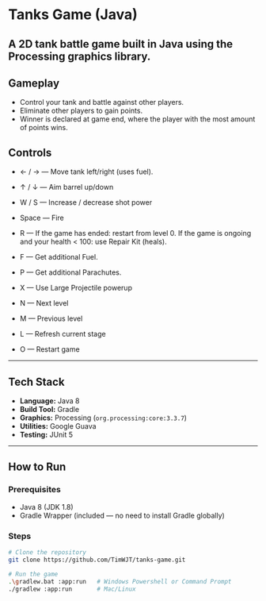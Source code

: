 # Tanks Game (Java)

A **2D tank battle game** built in **Java** using the **Processing** graphics library.  
---

## Gameplay
- Control your tank and battle against other players.
- Eliminate other players to gain points.
- Winner is declared at game end, where the player with the most amount of points wins.

## Controls
- ← / → — Move tank left/right (uses fuel).
- ↑ / ↓ — Aim barrel up/down
- W / S — Increase / decrease shot power
- Space — Fire

- R — If the game has ended: restart from level 0.  If the game is ongoing and your health < 100: use Repair Kit (heals).
- F — Get additional Fuel.
- P — Get additional Parachutes.
- X — Use Large Projectile powerup

- N — Next level
- M — Previous level
- L — Refresh current stage
- O — Restart game
---

## Tech Stack
- **Language:** Java 8
- **Build Tool:** Gradle
- **Graphics:** Processing (`org.processing:core:3.3.7`)
- **Utilities:** Google Guava
- **Testing:** JUnit 5

---

## How to Run
### Prerequisites
- Java 8 (JDK 1.8)
- Gradle Wrapper (included — no need to install Gradle globally)

### Steps
```bash
# Clone the repository
git clone https://github.com/TimWJT/tanks-game.git

# Run the game
.\gradlew.bat :app:run   # Windows Powershell or Command Prompt
./gradlew :app:run       # Mac/Linux
